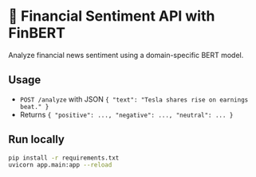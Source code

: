 # 📰 Financial Sentiment API with FinBERT

Analyze financial news sentiment using a domain-specific BERT model.

## Usage
- `POST /analyze` with JSON `{ "text": "Tesla shares rise on earnings beat." }`
- Returns `{ "positive": ..., "negative": ..., "neutral": ... }`

## Run locally
```bash
pip install -r requirements.txt
uvicorn app.main:app --reload

